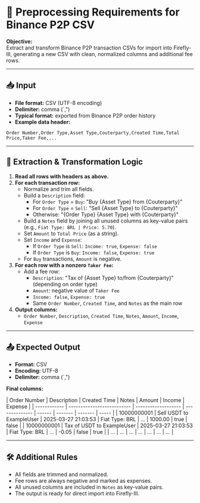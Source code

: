 # 📝 Preprocessing Requirements for Binance P2P CSV

**Objective:**  
Extract and transform Binance P2P transaction CSVs for import into Firefly-III, generating a new CSV with clean, normalized columns and additional fee rows.

---

## 📥 Input

- **File format:** CSV (UTF-8 encoding)
- **Delimiter:** comma (`,")
- **Typical format:** exported from Binance P2P order history
- **Example data header:**

```
Order Number,Order Type,Asset Type,Couterparty,Created Time,Total Price,Taker Fee,...
```

---

## 🧠 Extraction & Transformation Logic

1. **Read all rows with headers as above.**
2. **For each transaction row:**
   - Normalize and trim all fields.
   - Build a `Description` field:
     - For `Order Type` = `Buy`: "Buy {Asset Type} from {Couterparty}"
     - For `Order Type` = `Sell`: "Sell {Asset Type} to {Couterparty}"
     - Otherwise: "{Order Type} {Asset Type} with {Couterparty}"
   - Build a `Notes` field by joining all unused columns as key-value pairs (e.g., `Fiat Type: BRL | Price: 5.70`).
   - Set `Amount` to `Total Price` (as a string).
   - Set `Income` and `Expense`:
     - If `Order Type` is `Sell`: `Income: true`, `Expense: false`
     - If `Order Type` is `Buy`: `Income: false`, `Expense: true`
   - For `Buy` transactions, `Amount` is negative.
3. **For each row with a nonzero `Taker Fee`:**
   - Add a fee row:
     - `Description`: "Tax of {Asset Type} to/from {Couterparty}" (depending on order type)
     - `Amount`: negative value of `Taker Fee`
     - `Income: false`, `Expense: true`
     - Same `Order Number`, `Created Time`, and `Notes` as the main row
4. **Output columns:**
   - `Order Number`, `Description`, `Created Time`, `Notes`, `Amount`, `Income`, `Expense`

---

## 📤 Expected Output

- **Format:** CSV
- **Encoding:** UTF-8
- **Delimiter:** comma (`,")

**Final columns:**

| Order Number | Description                | Created Time        | Notes          | Amount | Income  | Expense |
| ------------ | -------------------------- | ------------------- | -------------- | ------ | ------- | ------- | ----- |
| 10000000001  | Sell USDT to ExampleUser   | 2025-03-27 21:03:53 | Fiat Type: BRL | ...    | 1000.00 | true    | false |
| 10000000001  | Tax of USDT to ExampleUser | 2025-03-27 21:03:53 | Fiat Type: BRL | ...    | -0.05   | false   | true  |
| ...          | ...                        | ...                 | ...            | ...    | ...     | ...     |

---

## 🛠️ Additional Rules

- All fields are trimmed and normalized.
- Fee rows are always negative and marked as expenses.
- All unused columns are included in `Notes` as key-value pairs.
- The output is ready for direct import into Firefly-III.
